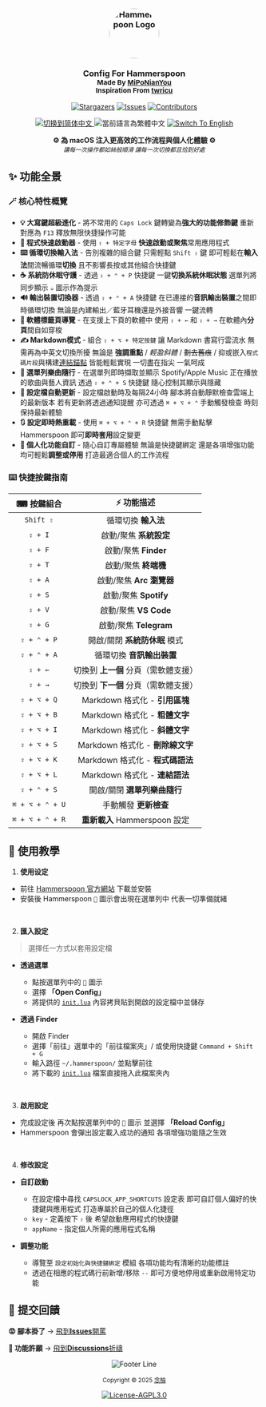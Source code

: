 <h3 align="center">
  <img src="https://avatars.githubusercontent.com/u/9214848?s=200&v=4" width="100" alt="Hammerspoon Logo" style="border-radius: 50%;"/><br/>
  <br/>
  <strong>Config For Hammerspoon</strong>
  <br/>
  <small>Made By <a href="https://github.com/MiPoNianYou/">MiPoNianYou</a></small>
  <br/>
  <small>Inspiration From <a href="https://github.com/twricu/">twricu</a></small>
</h3>

<p align="center">
  <a href="https://github.com/MiPoNianYou/macOS-Enhancer/stargazers"><img alt="Stargazers" src="https://img.shields.io/github/stars/MiPoNianYou/macOS-Enhancer?colorA=303446&colorB=babbf1&style=for-the-badge&logo=starship&logoColor=babbf1"></a>
  <a href="https://github.com/MiPoNianYou/macOS-Enhancer/issues"><img alt="Issues" src="https://img.shields.io/github/issues/MiPoNianYou/macOS-Enhancer?colorA=303446&colorB=ef9f76&style=for-the-badge&logo=bugsnag&logoColor=ef9f76"></a>
  <a href="https://github.com/MiPoNianYou/macOS-Enhancer/contributors"><img alt="Contributors" src="https://img.shields.io/github/contributors/MiPoNianYou/macOS-Enhancer?colorA=303446&colorB=a6d189&style=for-the-badge&logo=github&logoColor=a6d189"></a>
</p>

<p align="center">
  <a href="https://github.com/MiPoNianYou/macOS-Enhancer/blob/main/README.md" title="切换到简体中文">
    <img src="https://img.shields.io/badge/语言-简体中文-51576d?colorA=303446&style=for-the-badge" alt="切换到简体中文">
  </a>
  <img src="https://img.shields.io/badge/語言-繁體中文-8caaee?colorA=303446&style=for-the-badge" alt="當前語言為繁體中文">
  <a href="https://github.com/MiPoNianYou/macOS-Enhancer/blob/main/READMEEN.md" title="Switch To English">
    <img src="https://img.shields.io/badge/Language-English-51576d?colorA=303446&style=for-the-badge" alt="Switch To English">
  </a>
</p>

<p align="center">
  <strong>⚙️ 為 macOS 注入更高效的工作流程與個人化體驗 ⚙️</strong>
  <br/>
  <small><i>讓每一次操作都如絲般順滑 讓每一次切換都且恰到好處</i></small>
</p>

## ✨ 功能全景

### 🪄 核心特性概覽
- **💡 大寫鍵超級進化** - 將不常用的 `Caps Lock` 鍵轉變為**強大的功能修飾鍵** 重新對應為 `F13` 釋放無限快捷操作可能
- **🚀 程式快速啟動器** - 使用 `⇪ + 特定字母` **快速啟動或聚焦**常用應用程式
- **⌨️ 循環切換輸入法** - 告別複雜的組合鍵 只需輕點 `Shift ⇧` 鍵 即可輕鬆在**輸入法**間流暢循環**切換** 且不影響長按或其他組合快捷鍵
- **☕️ 系統防休眠守護** - 透過 `⇪ + ⌃ + P` 快捷鍵 一鍵**切換系統休眠狀態** 選單列將同步顯示 `☕️` 圖示作為提示
- **🔊 輸出裝置切換器** - 透過 `⇪ + ⌃ + A` 快捷鍵 在已連接的**音訊輸出裝置**之間即時循環切換 無論是內建輸出／藍牙耳機還是外接音響 一鍵流轉
- **📑 軟體標籤頁導覽** - 在支援上下頁的軟體中 使用 `⇪ + ←` 和 `⇪ + →` 在軟體內**分頁**間自如穿梭
- **✍️ Markdown模式** - 組合 `⇪ + ⌥ + 特定按鍵` 讓 Markdown 書寫行雲流水 無需再為中英文切換所擾 無論是 **強調重點** / *輕盈斜體* / ~~劃去舊痕~~ / 抑或嵌入`程式碼片段`與構建[連結錨點]() 皆能輕鬆實現 一切盡在指尖 一氣呵成
- **🎵 選單列樂曲隨行** - 在選單列即時擷取並顯示 Spotify/Apple Music 正在播放的歌曲與藝人資訊 透過 `⇪ + ⌃ + S` 快捷鍵 隨心控制其顯示與隱藏
- **🔄 設定檔自動更新** - 設定檔啟動時及每隔24小時 腳本將自動靜默檢查雲端上的最新版本 若有更新將透過通知提醒 亦可透過 `⌘ + ⌥ + ⌃` 手動觸發檢查 時刻保持最新體驗
- **🔃 設定即時熱重載** - 使用 `⌘ + ⌥ + ⌃ + R` 快捷鍵 無需手動點擊 Hammerspoon 即可**即時套用**設定變更
- **🧰 個人化功能自訂** - 隨心自訂專屬體驗 無論是快捷鍵綁定 還是各項增強功能 均可輕鬆**調整或停用** 打造最適合個人的工作流程

### ⌨️ 快捷按鍵指南

| ⌨ 按鍵組合 | ⚡️ 功能描述 |
| :-: | :-: |
| `Shift ⇧` | 循環切換 **輸入法** |
| `⇪ + I` | 啟動/聚焦 **系統設定** |
| `⇪ + F` | 啟動/聚焦 **Finder** |
| `⇪ + T` | 啟動/聚焦 **終端機** |
| `⇪ + A` | 啟動/聚焦 **Arc 瀏覽器** |
| `⇪ + S` | 啟動/聚焦 **Spotify** |
| `⇪ + V` | 啟動/聚焦 **VS Code** |
| `⇪ + G` | 啟動/聚焦 **Telegram** |
| `⇪ + ⌃ + P` | 開啟/關閉 **系統防休眠** 模式 |
| `⇪ + ⌃ + A` | 循環切換 **音訊輸出裝置** |
| `⇪ + ←` | 切換到 **上一個** 分頁（需軟體支援） |
| `⇪ + →` | 切換到 **下一個** 分頁（需軟體支援） |
| `⇪ + ⌥ + Q` | Markdown 格式化 - **引用區塊** |
| `⇪ + ⌥ + B` | Markdown 格式化 - **粗體文字** |
| `⇪ + ⌥ + I` | Markdown 格式化 - **斜體文字** |
| `⇪ + ⌥ + S` | Markdown 格式化 - **刪除線文字** |
| `⇪ + ⌥ + K` | Markdown 格式化 - **程式碼語法** |
| `⇪ + ⌥ + L` | Markdown 格式化 - **連結語法** |
| `⇪ + ⌃ + S` | 開啟/關閉 **選單列樂曲隨行** |
| `⌘ + ⌥ + ⌃ + U` | 手動觸發 **更新檢查** |
| `⌘ + ⌥ + ⌃ + R` | **重新載入** Hammerspoon 設定 |

## 📖 使用教學

1. **使用设定**
- 前往 [Hammerspoon 官方網站](https://www.hammerspoon.org/) 下載並安裝
- 安裝後 Hammerspoon `🔨` 圖示會出現在選單列中 代表一切準備就緒

<br/>

2. **匯入設定**
> 選擇任一方式以套用設定檔

- **透過選單**
  - 點按選單列中的 `🔨` 圖示
  - 選擇 **「Open Config」**
  - 將提供的 [`init.lua`](https://github.com/MiPoNianYou/macOS-Enhancer/blob/main/init.lua) 內容拷貝貼到開啟的設定檔中並儲存

- **透過 Finder**
  - 開啟 Finder
  - 選擇「前往」選單中的「前往檔案夾」/ 或使用快捷鍵 `Command + Shift + G`
  - 輸入路徑 `~/.hammerspoon/` 並點擊前往
  - 將下載的 [`init.lua`](https://github.com/MiPoNianYou/macOS-Enhancer/blob/main/init.lua) 檔案直接拖入此檔案夾內

<br/>

3. **啟用設定**
- 完成設定後 再次點按選單列中的 `🔨` 圖示 並選擇 **「Reload Config」**
- Hammerspoon 會彈出設定載入成功的通知 各項增強功能隨之生效

<br/>

4. **修改設定**

- **自訂啟動**
  - 在設定檔中尋找 `CAPSLOCK_APP_SHORTCUTS` 設定表 即可自訂個人偏好的快捷鍵與應用程式 打造專屬於自己的個人化捷徑
  - `key` - 定義按下 `⇪` 後 希望啟動應用程式的快捷鍵
  - `appName` - 指定個人所需的應用程式名稱

- **調整功能**
  - 導覽至 `設定初始化與快捷鍵綁定` 模組 各項功能均有清晰的功能標註
  - 透過在相應的程式碼行前新增/移除 `--` 即可方便地停用或重新啟用特定功能

## 📮 提交回饋

**😡 腳本掛了** → [飛到**Issues**開罵](https://github.com/MiPoNianYou/UserScripts/issues)

**🌠 功能許願** → [飛到**Discussions**祈禱](https://github.com/MiPoNianYou/UserScripts/discussions)

<p align="center"><img src="https://raw.githubusercontent.com/catppuccin/catppuccin/main/assets/footers/gray0_ctp_on_line.svg?sanitize=true" alt="Footer Line" /></p>

<p align="center">
  <small>Copyright © 2025 <a href="https://github.com/MiPoNianYou" target="_blank">念柚</a></small>
</p>

<p align="center">
	<a href="https://github.com/MiPoNianYou/macOS-Enhancer/blob/main/LICENSE"><img alt="License-AGPL3.0" src="https://img.shields.io/static/v1.svg?style=for-the-badge&label=License&message=AGPL-3.0&logoColor=c6d0f5&colorA=303446&colorB=babbf1"/></a>
</p>
